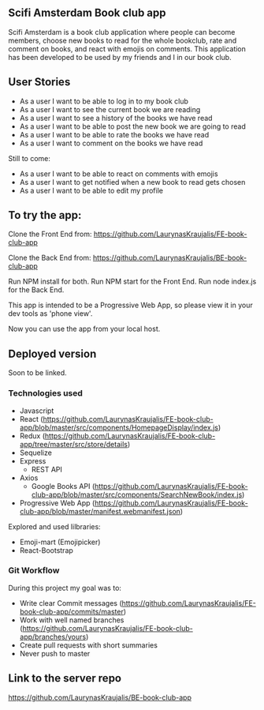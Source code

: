 ## Scifi Amsterdam Book club app

Scifi Amsterdam is a book club application where people can become members, choose new books to read for the whole bookclub, rate and comment on books, and react with emojis on comments. This application has been developed to be used by my friends and I in our book club.

## User Stories

- As a user I want to be able to log in to my book club
- As a user I want to see the current book we are reading
- As a user I want to see a history of the books we have read
- As a user I want to be able to post the new book we are going to read
- As a user I want to be able to rate the books we have read
- As a user I want to comment on the books we have read

Still to come:

- As a user I want to be able to react on comments with emojis
- As a user I want to get notified when a new book to read gets chosen
- As a user I want to be able to edit my profile

## To try the app:

Clone the Front End from: https://github.com/LaurynasKraujalis/FE-book-club-app

Clone the Back End from: https://github.com/LaurynasKraujalis/BE-book-club-app

Run NPM install for both.
Run NPM start for the Front End.
Run node index.js for the Back End.

This app is intended to be a Progressive Web App, so please view it in your dev tools as 'phone view'.

Now you can use the app from your local host.

## Deployed version

Soon to be linked.

### Technologies used

- Javascript
- React
  (https://github.com/LaurynasKraujalis/FE-book-club-app/blob/master/src/components/HomepageDisplay/index.js)
- Redux
  (https://github.com/LaurynasKraujalis/FE-book-club-app/tree/master/src/store/details)
- Sequelize
- Express
  - REST API
- Axios
  - Google Books API
    (https://github.com/LaurynasKraujalis/FE-book-club-app/blob/master/src/components/SearchNewBook/index.js)
- Progressive Web App
  (https://github.com/LaurynasKraujalis/FE-book-club-app/blob/master/manifest.webmanifest.json)

Explored and used lilbraries:

- Emoji-mart (Emojipicker)
- React-Bootstrap

### Git Workflow

During this project my goal was to:

- Write clear Commit messages
  (https://github.com/LaurynasKraujalis/FE-book-club-app/commits/master)
- Work with well named branches
  (https://github.com/LaurynasKraujalis/FE-book-club-app/branches/yours)
- Create pull requests with short summaries
- Never push to master

## Link to the server repo

https://github.com/LaurynasKraujalis/BE-book-club-app
